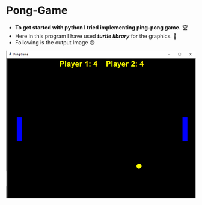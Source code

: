 # Pong-Game 

- **To get started with python I tried implementing ping-pong game.** :trophy:
- Here in this program I have used **_turtle library_** for the graphics. :turtle:
- Following is the output Image :smile:

![](image/pong.PNG)
